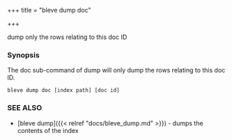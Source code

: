 +++
title = "bleve dump doc"

+++

dump only the rows relating to this doc ID

### Synopsis


The doc sub-command of dump will only dump the rows relating to this doc ID.

```
bleve dump doc [index path] [doc id]
```

### SEE ALSO
* [bleve dump]({{< relref "docs/bleve_dump.md" >}})	 - dumps the contents of the index

